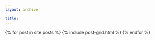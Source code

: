 ```yaml
---
layout: archive

title: 
---
```


<div class="tiles">
{% for post in site.posts %}
	{% include post-grid.html %}
{% endfor %}
</div><!-- /.tiles -->
